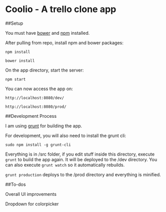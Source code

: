 Coolio - A trello clone app
===========================

##Setup

You must have [bower](http://bower.io/) and [npm](https://nodejs.org/en/download/) installed.

After pulling from repo, install npm and bower packages:

`npm install`

`bower install`

On the app directory, start the server:

`npm start`

You can now access the app on:

`http://localhost:8080/dev/`

`http://localhost:8080/prod/`

##Development Process

I am using [grunt](http://gruntjs.com/) for building the app.

For development, you will also need to install the grunt cli:

`sudo npm install -g grunt-cli`

Everything is in /src folder, if you edit stuff inside this directory, execute `grunt` to build the app again. It will be deployed to the /dev directory. You can also execute `grunt watch` so it automatically rebuilds.

`grunt production` deploys to the /prod directory and everything is minified.


##To-dos

Overall UI improvements

Dropdown for colorpicker





